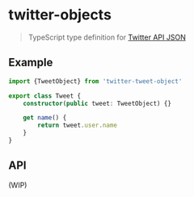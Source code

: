 # twitter-objects

> TypeScript type definition for [Twitter API JSON](https://developer.twitter.com/en/docs/tweets/data-dictionary/overview/tweet-object.html)

## Example

```ts
import {TweetObject} from 'twitter-tweet-object'

export class Tweet {
	constructor(public tweet: TweetObject) {}

	get name() {
		return tweet.user.name
	}
}
```

## API

(WIP)
